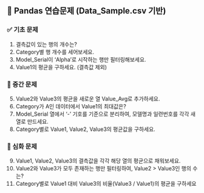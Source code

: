 ## 🧪 Pandas 연습문제 (Data_Sample.csv 기반)

### ✅ 기초 문제

1. 결측값이 있는 행의 개수는?
2. Category별 행 개수를 세어보세요.
3. Model_Serial이 ‘Alpha’로 시작하는 행만 필터링해보세요.
4. Value1의 평균을 구하세요. (결측값 제외)

### 🔄 중간 문제
5. Value2와 Value3의 평균을 새로운 열 Value_Avg로 추가하세요.
6. Category가 A인 데이터에서 Value1의 최대값은?
7. Model_Serial 열에서 ‘-’ 기호를 기준으로 분리하여, 모델명과 일련번호를 각각 새 열로 만드세요.
8. Category별로 Value1, Value2, Value3의 평균값을 구하세요.

### 🧠 심화 문제
9. Value1, Value2, Value3의 결측값을 각각 해당 열의 평균으로 채워보세요.
10. Value2와 Value3가 모두 존재하는 행만 필터링하여, Value2 > Value3인 행의 수는?
11. Category별로 Value1 대비 Value3의 비율(Value3 / Value1)의 평균을 구하세요
